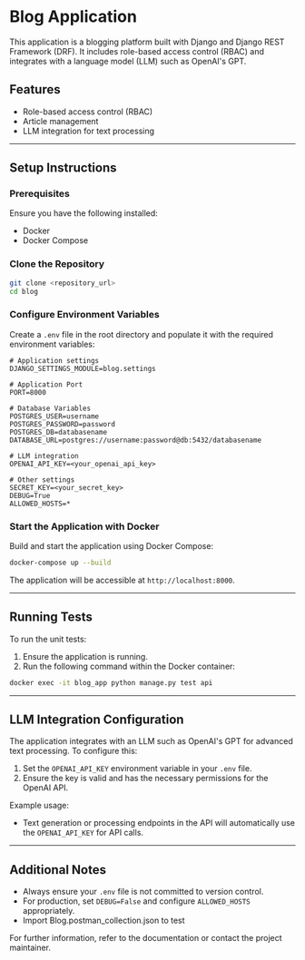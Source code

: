 # Blog Application

This application is a blogging platform built with Django and Django REST Framework (DRF). It includes role-based access control (RBAC) and integrates with a language model (LLM) such as OpenAI's GPT.

## Features
- Role-based access control (RBAC)
- Article management
- LLM integration for text processing

---

## Setup Instructions

### Prerequisites
Ensure you have the following installed:
- Docker
- Docker Compose

### Clone the Repository
```bash
git clone <repository_url>
cd blog
```

### Configure Environment Variables
Create a `.env` file in the root directory and populate it with the required environment variables:

```env
# Application settings
DJANGO_SETTINGS_MODULE=blog.settings

# Application Port
PORT=8000

# Database Variables
POSTGRES_USER=username
POSTGRES_PASSWORD=password
POSTGRES_DB=databasename
DATABASE_URL=postgres://username:password@db:5432/databasename

# LLM integration
OPENAI_API_KEY=<your_openai_api_key>

# Other settings
SECRET_KEY=<your_secret_key>
DEBUG=True
ALLOWED_HOSTS=*
```

### Start the Application with Docker
Build and start the application using Docker Compose:

```bash
docker-compose up --build
```

The application will be accessible at `http://localhost:8000`.

---

## Running Tests

To run the unit tests:

1. Ensure the application is running.
2. Run the following command within the Docker container:

```bash
docker exec -it blog_app python manage.py test api
```

---

## LLM Integration Configuration

The application integrates with an LLM such as OpenAI's GPT for advanced text processing. To configure this:

1. Set the `OPENAI_API_KEY` environment variable in your `.env` file.
2. Ensure the key is valid and has the necessary permissions for the OpenAI API.

Example usage:
- Text generation or processing endpoints in the API will automatically use the `OPENAI_API_KEY` for API calls.

---

## Additional Notes
- Always ensure your `.env` file is not committed to version control.
- For production, set `DEBUG=False` and configure `ALLOWED_HOSTS` appropriately.
- Import Blog.postman_collection.json to test

For further information, refer to the documentation or contact the project maintainer.
